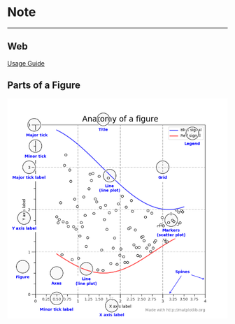 # Note

---
## Web
[Usage Guide](https://matplotlib.org/stable/tutorials/introductory/usage.html#sphx-glr-tutorials-introductory-usage-py)

## Parts of a Figure
![img.png](img.png)
